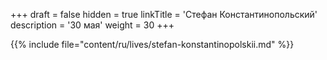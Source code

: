 +++
draft = false
hidden = true
linkTitle = 'Стефан Константинопольский'
description = '30 мая'
weight = 30
+++

{{% include file="content/ru/lives/stefan-konstantinopolskii.md" %}}
